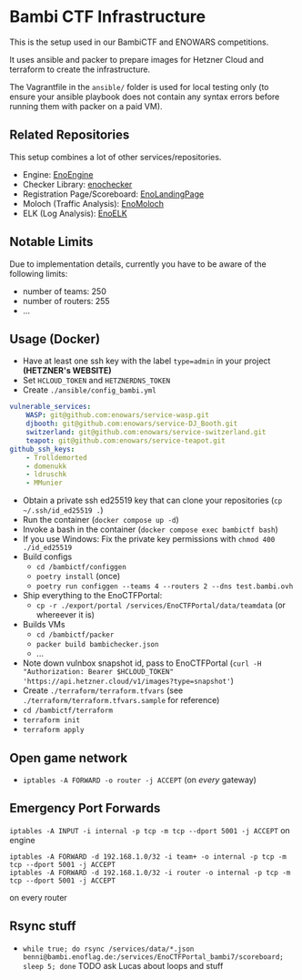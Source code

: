# Bambi CTF Infrastructure

This is the setup used in our BambiCTF and ENOWARS competitions.

It uses ansible and packer to prepare images for Hetzner Cloud and terraform to create the infrastructure.

The Vagrantfile in the `ansible/` folder is used for local testing only (to ensure your ansible playbook does not contain any syntax errors before running them with packer on a paid VM).

## Related Repositories

This setup combines a lot of other services/repositories.

- Engine: [EnoEngine](https://github.com/enowars/enoengine)
- Checker Library: [enochecker](https://github.com/enowars/enochecker)
- Registration Page/Scoreboard: [EnoLandingPage](https://github.com/enowars/EnoLandingPage)
- Moloch (Traffic Analysis): [EnoMoloch](https://github.com/enoflag/EnoMoloch)
- ELK (Log Analysis): [EnoELK](https://github.com/enowars/EnoELK)

## Notable Limits
Due to implementation details, currently you have to be aware of the following limits:
- number of teams: 250
- number of routers: 255
- ...

## Usage (Docker)
- Have at least one ssh key with the label `type=admin` in your project **(HETZNER's WEBSITE)**
- Set `HCLOUD_TOKEN` and `HETZNERDNS_TOKEN`
- Create `./ansible/config_bambi.yml`
```yaml
vulnerable_services:
    WASP: git@github.com:enowars/service-wasp.git
    djbooth: git@github.com:enowars/service-DJ_Booth.git
    switzerland: git@github.com:enowars/service-switzerland.git
    teapot: git@github.com:enowars/service-teapot.git
github_ssh_keys:
    - Trolldemorted
    - domenukk
    - ldruschk
    - MMunier
```
- Obtain a private ssh ed25519 key that can clone your repositories (`cp ~/.ssh/id_ed25519 .`)
- Run the container (`docker compose up -d`)
- Invoke a bash in the container (`docker compose exec bambictf bash`)
- If you use Windows: Fix the private key permissions with `chmod 400 ./id_ed25519`
- Build configs
    - `cd /bambictf/configgen`
    - `poetry install` (once)
    - `poetry run configgen --teams 4 --routers 2 --dns test.bambi.ovh`
- Ship everything to the EnoCTFPortal:
    - `cp -r ./export/portal /services/EnoCTFPortal/data/teamdata` (or whereever it is)
- Builds VMs
    - `cd /bambictf/packer`
    - `packer build bambichecker.json`
    - ...
- Note down vulnbox snapshot id, pass to EnoCTFPortal (`curl -H "Authorization: Bearer $HCLOUD_TOKEN" 'https://api.hetzner.cloud/v1/images?type=snapshot'`)
- Create `./terraform/terraform.tfvars` (see `./terraform/terraform.tfvars.sample` for reference)
- `cd /bambictf/terraform`
- `terraform init`
- `terraform apply`

## Open game network
- `iptables -A FORWARD -o router -j ACCEPT` (on *every* gateway)

## Emergency Port Forwards
`iptables -A INPUT -i internal -p tcp -m tcp --dport 5001 -j ACCEPT` on engine
```
iptables -A FORWARD -d 192.168.1.0/32 -i team+ -o internal -p tcp -m tcp --dport 5001 -j ACCEPT
iptables -A FORWARD -d 192.168.1.0/32 -i router -o internal -p tcp -m tcp --dport 5001 -j ACCEPT
```
on every router

## Rsync stuff
- `while true; do rsync /services/data/*.json benni@bambi.enoflag.de:/services/EnoCTFPortal_bambi7/scoreboard; sleep 5; done` TODO ask Lucas about loops and stuff
